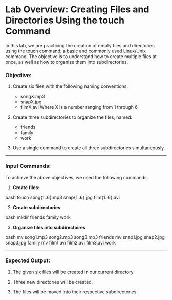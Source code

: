 # Lab Overview: Creating Files and Directories Using the touch Command

In this lab, we are practicing the creation of empty files and directories using the touch command, a basic and commonly used Linux/Unix command. The objective is to understand how to create multiple files at once, as well as how to organize them into subdirectories.

### Objective:
1. Create six files with the following naming conventions:
   - songX.mp3
   - snapX.jpg
   - filmX.avi
   Where X is a number ranging from 1 through 6.
   
2. Create three subdirectories to organize the files, named:
   - friends
   - family
   - work

3. Use a single command to create all three subdirectories simultaneously.

---

### Input Commands:

To achieve the above objectives, we used the following commands:

1. **Create files**:  
   
bash
   touch song{1..6}.mp3 snap{1..6}.jpg film{1..6}.avi

2. **Create subdirectories**
   
bash
   mkdir friends family work


3. **Organize files into subdirectoires**
   
bash
   mv song1.mp3 song2.mp3 song3.mp3 friends
   mv snap1.jpg snap2.jpg snap3.jpg family
   mv film1.avi film2.avi film3.avi work

---

### Expected Output:

1. The given six files will be created in our current directory.

2. Three new directories will be created.

3. The files will be moved into their respective subdirectories.
